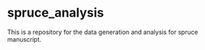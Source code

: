 # spruce_analysis

This is a repository for the data generation and analysis for spruce manuscript.
